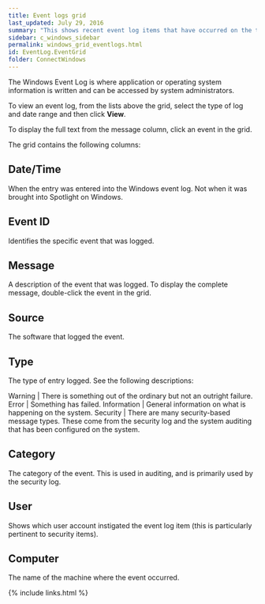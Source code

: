 ```yaml
---
title: Event logs grid
last_updated: July 29, 2016
summary: "This shows recent event log items that have occurred on the target computer."
sidebar: c_windows_sidebar
permalink: windows_grid_eventlogs.html
id: EventLog.EventGrid
folder: ConnectWindows
---
```



The Windows Event Log is where application or operating system information is written and can be accessed by system administrators.

To view an event log, from the lists above the grid, select the type of log and date range and then click **View**.

To display the full text from the message column, click an event in the grid.

The grid contains the following columns:

## Date/Time

When the entry was entered into the Windows event log. Not when it was brought into Spotlight on Windows.

## Event ID

Identifies the specific event that was logged.

## Message

A description of the event that was logged. To display the complete message, double-click the event in the grid.

## Source

The software that logged the event.

## Type

The type of entry logged. See the following descriptions:

Warning | There is something out of the ordinary but not an outright failure.
Error | Something has failed.
Information | General information on what is happening on the system.
Security | There are many security-based message types. These come from the security log and the system auditing that has been configured on the system.

## Category

The category of the event. This is used in auditing, and is primarily used by the security log.

## User

Shows which user account instigated the event log item (this is particularly pertinent to security items).

## Computer

The name of the machine where the event occurred.


{% include links.html %}
